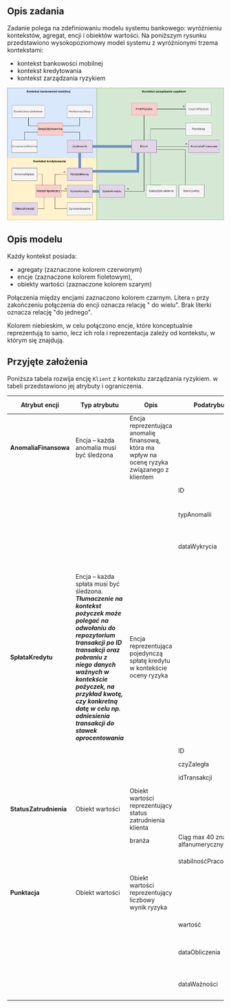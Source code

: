 ## Opis zadania

Zadanie polega na zdefiniowaniu modelu systemu bankowego: wyróżnieniu kontekstów, agregat, encji i obiektów wartości.
Na poniższym rysunku przedstawiono wysokopoziomowy model systemu z wyróżnionymi trzema kontekstami:

- kontekst bankowości mobilnej
- kontekst kredytowania
- kontekst zarządzania ryzykiem

![diagram](diagram.png)

## Opis modelu

Każdy kontekst posiada:

- agregaty (zaznaczone kolorem czerwonym)
- encje (zaznaczone kolorem fioletowym),
- obiekty wartości (zaznaczone kolorem szarym)

Połączenia między encjami zaznaczono kolorem czarnym. Litera `n` przy zakończeniu połączenia do encji oznacza relację "
do wielu". Brak literki oznacza relację "do jednego".

Kolorem niebieskim, w celu połączono encje, które konceptualnie reprezentują to samo, lecz ich rola i reprezentacja
zależy od kontekstu, w którym się znajdują.

## Przyjęte założenia

Poniższa tabela rozwija encję `Klient` z kontekstu zarządzania ryzykiem. w tabeli przedstawiono jej atrybuty i
ograniczenia.

| **Atrybut encji**      | **Typ atrybutu**                                                                                                                                                                                                                                                                                               | **Opis**                                                                                      | **Podatrybut**                      | **Ograniczenia podatrybutu**                           |
|------------------------|----------------------------------------------------------------------------------------------------------------------------------------------------------------------------------------------------------------------------------------------------------------------------------------------------------------|-----------------------------------------------------------------------------------------------|-------------------------------------|--------------------------------------------------------|
| **AnomaliaFinansowa**  | Encja – każda anomalia musi być śledzona                                                                                                                                                                                                                                                                       | Encja reprezentująca anomalię finansową, która ma wpływ na ocenę ryzyka związanego z klientem |                                     |                                                        |
|                        |                                                                                                                                                                                                                                                                                                                |                                                                                               | ID                                  | Ciąg znaków w formacie UUID4                           |
| **<br>**               |                                                                                                                                                                                                                                                                                                                |                                                                                               | typAnomalii                         | Jedna ze stałych, predefiniowanych wartości tesktowych |
|                        |                                                                                                                                                                                                                                                                                                                |                                                                                               | dataWykrycia                        | Ciąg znaków w formacie YYYY-MM-DD HH:MM:SS             |
| **<br>**               |                                                                                                                                                                                                                                                                                                                |                                                                                               |                                     |                                                        |
| **SpłataKredytu**      | Encja – każda spłata musi być śledzona.<br>_**Tłumaczenie na kontekst pożyczek może polegać na odwołaniu do repozytorium transakcji po ID transakcji oraz pobraniu z niego danych ważnych w kontekście pożyczek, na przykład kwotę, czy konkretną datę w celu np. odniesienia transakcji do stawek oprocentowania**_ | Encja reprezentująca pojedynczą spłatę kredytu w kontekście oceny ryzyka                      |                                     |                                                        |
|                        |                                                                                                                                                                                                                                                                                                                |                                                                                               | ID                                  | Ciąg znaków w formacie UUID4                           |
| **<br>**               |                                                                                                                                                                                                                                                                                                                |                                                                                               | czyZaległa                          | prawda/fałsz                                           |
| **<br>**               |                                                                                                                                                                                                                                                                                                                |                                                                                               | idTransakcji                        | Ciąg znaków w formacie UUID4                           |
| **StatusZatrudnienia** | Obiekt wartości                                                                                                                                                                                                                                                                                                | Obiekt wartości reprezentujący status zatrudnienia klienta                                    |                                     |                                                        |
|                        |                                                                                                                                                                                                                                                                                                                | branża                                                                                        | Ciąg max 40 znaków alfanumerycznych |
| **<br>**               |                                                                                                                                                                                                                                                                                                                |                                                                                               | stabilnośćPracodawcy                | Wartość liczbowa w przedziale \[0, 1\]                 |
| **Punktacja**          | Obiekt wartości                                                                                                                                                                                                                                                                                                | Obiekt wartości reprezentujący liczbowy wynik ryzyka                                          |                                     |
|                        |                                                                                                                                                                                                                                                                                                                |                                                                                               | wartość                             | Wartość liczbowa w przedziale \[0, 1\]                                                |
|                        |                                                                                                                                                                                                                                                                                                                |                                                                                               | dataObliczenia                      | Ciąg znaków w formacie YYYY-MM-DD HH:MM:SS             |
|                        |                                                                                                                                                                                                                                                                                                                |                                                                                               | dataWażności                        | Ciąg znaków w formacie YYYY-MM-DD HH:MM:SS             |